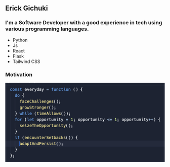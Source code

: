 ## Erick Gichuki
### I'm a Software Developer with a good experience in tech using various programming languages.
- Python
- Js
- React
- Flask
- Tailwind CSS

### Motivation
<img src='img/motivation.png'>

<!---
ErickGichuki/ErickGichuki is a ✨ special ✨ repository because its `README.md` (this file) appears on your GitHub profile.
You can click the Preview link to take a look at your changes.
--->
